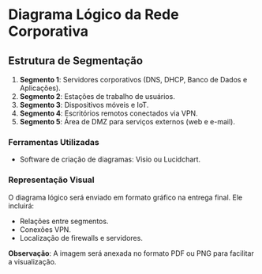 # Diagrama Lógico da Rede Corporativa

## Estrutura de Segmentação
1. **Segmento 1**: Servidores corporativos (DNS, DHCP, Banco de Dados e Aplicações).
2. **Segmento 2**: Estações de trabalho de usuários.
3. **Segmento 3**: Dispositivos móveis e IoT.
4. **Segmento 4**: Escritórios remotos conectados via VPN.
5. **Segmento 5**: Área de DMZ para serviços externos (web e e-mail).

### Ferramentas Utilizadas
- Software de criação de diagramas: Visio ou Lucidchart.

### Representação Visual
O diagrama lógico será enviado em formato gráfico na entrega final. Ele incluirá:
- Relações entre segmentos.
- Conexões VPN.
- Localização de firewalls e servidores.

**Observação**: A imagem será anexada no formato PDF ou PNG para facilitar a visualização.
